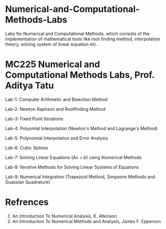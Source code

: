 # Numerical-and-Computational-Methods-Labs
Labs for Numerical and Computational Methods, which consists of the implementation of mathematical tools like root finding method, interpolation theory, solving system of linear equation etc.

# MC225 Numerical and Computational Methods Labs, Prof. Aditya Tatu

Lab-1: Computer Arithmetic and Bisection Method

Lab-2: Newton Raphson and Rootfinding Method

Lab-3: Fixed Point Iterations

Lab-4: Polyomial Interpolation (Newton's Method and Lagrange's Method)

Lab-5: Polynomial Interpolation and Error Analysis

Lab-6: Cubic Splines

Lab-7: Solving Linear Equations (Ax = b) using Numerical Methods

Lab-8: Iterative Methods for Solving Linear Systems of Equations

Lab-9: Numerical Integration (Trapezoid Method, Simpsons Methods and Guassian Quadrature)

# Refrences

1. An Introduction To Numerical Analysis, K. Atkinson
2. An Introduction To Numerical Methods and Analysis, James F. Epperson

